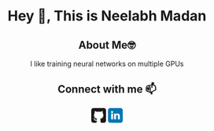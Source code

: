 <h1 align='center'>Hey 👋, This is Neelabh Madan</h1>
<p align = 'center'> 
 <a href = https://www.linkedin.com/in/neelabh-madan target='blank'<img src=https://github.com/edent/SuperTinyIcons/blob/master/images/svg/linkedin.svg height='20' weight='20'></a></p>
<h2 align='center'>About Me🤓</h2>
<p align='center'>I like training neural networks on multiple GPUs</p><h2 align='center'>Connect with me  📫 </h2>
<p align = 'center'> 
 <a href = https://github.com/neelabh17 target='blank'> <img src=https://github.com/edent/SuperTinyIcons/blob/master/images/svg/github.svg height='30' weight='30'/></a>
<a href = https://www.linkedin.com/in/neelabh-madan target='blank'> <img src=https://github.com/edent/SuperTinyIcons/blob/master/images/svg/linkedin.svg height='30' weight='30'/></a> 
